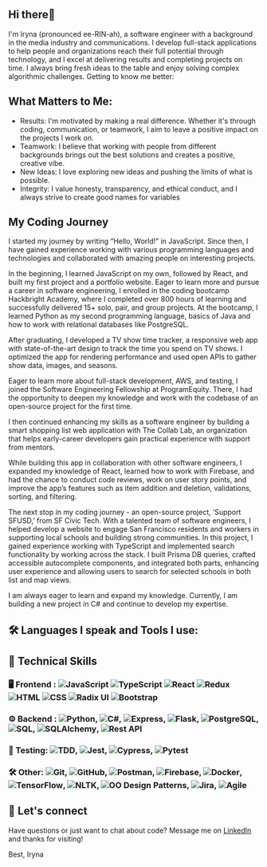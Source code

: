 ## Hi there👋 

I'm Iryna (pronounced ee-RIN-ah), a software engineer with a background in the media industry and communications. I develop full-stack applications to help people and organizations reach their full potential through technology, and I excel at delivering results and completing projects on time. I always bring fresh ideas to the table and enjoy solving complex algorithmic challenges. Getting to know me better:

## What Matters to Me: 
* Results: I'm motivated by making a real difference. Whether it's through coding, communication, or teamwork, I aim to leave a positive impact on the projects I work on.
* Teamwork: I believe that working with people from different backgrounds brings out the best solutions and creates a positive, creative vibe.
* New Ideas: I love exploring new ideas and pushing the limits of what is possible.
* Integrity: I value honesty, transparency, and ethical conduct, and I always strive to create good names for variables

## My Coding Journey

I started my journey by writing “Hello, World!” in JavaScript. Since then, I have gained experience working with various programming languages and technologies and collaborated with amazing people on interesting projects.

In the beginning, I learned JavaScript on my own, followed by React, and built my first project and a portfolio website. Eager to learn more and pursue a career in software engineering, I enrolled in the coding bootcamp Hackbright Academy, where I completed over 800 hours of learning and successfully delivered 15+ solo, pair, and group projects. At the bootcamp, I learned Python as my second programming language, basics of Java and how to work with relational databases like PostgreSQL.

After graduating, I developed a TV show time tracker, a responsive web app with state-of-the-art design to track the time you spend on TV shows. I optimized the app for rendering performance and used open APIs to gather show data, images, and seasons.

Eager to learn more about full-stack development, AWS, and testing, I joined the Software Engineering Fellowship at ProgramEquity. There, I had the opportunity to deepen my knowledge and work with the codebase of an open-source project for the first time.

I then continued enhancing my skills as a software engineer by building a smart shopping list web application with The Collab Lab, an organization that helps early-career developers gain practical experience with support from mentors.

While building this app in collaboration with other software engineers, I expanded my knowledge of React, learned how to work with Firebase, and had the chance to conduct code reviews, work on user story points, and improve the app’s features such as item addition and deletion, validations, sorting, and filtering.

The next stop in my coding journey - an open-source project, ‘Support SFUSD,’ from SF Civic Tech. With a talented team of software engineers, I helped develop a website to engage San Francisco residents and workers in supporting local schools and building strong communities. In this project, I gained experience working with TypeScript and implemented search functionality by working across the stack. I built Prisma DB queries, crafted accessible autocomplete components, and integrated both parts, enhancing user experience and allowing users to search for selected schools in both list and map views.

I am always eager to learn and expand my knowledge. Currently, I am building a new project in C# and continue to develop my expertise.

## 🛠️ Languages I speak and Tools I use:
## 🚀 Technical Skills

### 🖥️ Frontend : ![JavaScript](https://img.shields.io/badge/-JavaScript-F7DF1E?logo=javascript&logoColor=black)  ![TypeScript](https://img.shields.io/badge/-TypeScript-007ACC?logo=typescript&logoColor=white) ![React](https://img.shields.io/badge/-React-61DAFB?logo=react&logoColor=black)  ![Redux](https://img.shields.io/badge/-Redux-764ABC?logo=redux&logoColor=white) ![HTML](https://img.shields.io/badge/-HTML-E34F26?logo=html5&logoColor=white) ![CSS](https://img.shields.io/badge/-CSS-1572B6?logo=css3&logoColor=white) ![Radix UI](https://img.shields.io/badge/-Radix%20UI-000000?logo=radix-ui&logoColor=white) ![Bootstrap](https://img.shields.io/badge/-Bootstrap-7952B3?logo=bootstrap&logoColor=white)

### ⚙️ Backend : ![Python](https://img.shields.io/badge/-Python-3776AB?logo=python&logoColor=white), ![C#](https://img.shields.io/badge/-C%23-239120?logo=c-sharp&logoColor=white), ![Express](https://img.shields.io/badge/-Express-000000?logo=express&logoColor=white), ![Flask](https://img.shields.io/badge/-Flask-000000?logo=flask&logoColor=white), ![PostgreSQL](https://img.shields.io/badge/-PostgreSQL-4169E1?logo=postgresql&logoColor=white), ![SQL](https://img.shields.io/badge/-SQL-4479A1?logo=sql&logoColor=white), ![SQLAlchemy](https://img.shields.io/badge/-SQLAlchemy-D71F00?logo=sqlalchemy&logoColor=white), ![Rest API](https://img.shields.io/badge/-REST%20API-02569B?logo=restapi&logoColor=white)

### 🧪 Testing:  ![TDD](https://img.shields.io/badge/-Test%20Driven%20Development-333333?logo=test&logoColor=white), ![Jest](https://img.shields.io/badge/-Jest-C21325?logo=jest&logoColor=white), ![Cypress](https://img.shields.io/badge/-Cypress-17202C?logo=cypress&logoColor=white), ![Pytest](https://img.shields.io/badge/-Pytest-0A9EDC?logo=pytest&logoColor=white)

### 🛠️ Other: ![Git](https://img.shields.io/badge/-Git-F05032?logo=git&logoColor=white), ![GitHub](https://img.shields.io/badge/-GitHub-181717?logo=github&logoColor=white), ![Postman](https://img.shields.io/badge/-Postman-FF6C37?logo=postman&logoColor=white), ![Firebase](https://img.shields.io/badge/-Firebase-FFCA28?logo=firebase&logoColor=black), ![Docker](https://img.shields.io/badge/-Docker-2496ED?logo=docker&logoColor=white), ![TensorFlow](https://img.shields.io/badge/-TensorFlow-FF6F00?logo=tensorflow&logoColor=white), ![NLTK](https://img.shields.io/badge/-NLTK-85BAE1?logo=nltk&logoColor=black), ![OO Design Patterns](https://img.shields.io/badge/-Object%20Oriented%20Design-007ACC?logo=design&logoColor=white), ![Jira](https://img.shields.io/badge/-Jira-0052CC?logo=jira&logoColor=white), ![Agile](https://img.shields.io/badge/-Agile-00D09C?logo=agile&logoColor=white)


## 🤝 Let's connect
Have questions or just want to chat about code?
Message me on [LinkedIn](https://www.linkedin.com/in/trushmi/) and thanks for visiting!

Best,
Iryna

<!--
**trushmi/trushmi** is a ✨ _special_ ✨ repository because its `README.md` (this file) appears on your GitHub profile.

Here are some ideas to get you started:

- 🔭 I’m currently working on ...
- 🌱 I’m currently learning ...
- 👯 I’m looking to collaborate on ...
- 🤔 I’m looking for help with ...
- 💬 Ask me about ...
- 📫 How to reach me: ...
- 😄 Pronouns: ...
- ⚡ Fun fact: ...
-->
